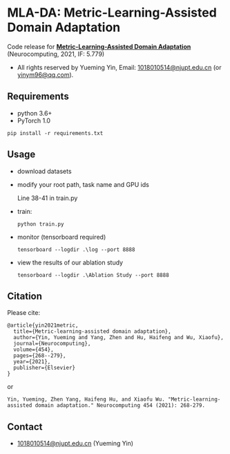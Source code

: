 # MLA-DA: Metric-Learning-Assisted Domain Adaptation
Code release for **[Metric-Learning-Assisted Domain Adaptation](https://www.sciencedirect.com/science/article/pii/S0925231221007608)** (Neurocomputing, 2021, IF: 5.779)

- All rights reserved by Yueming Yin, Email: 1018010514@njupt.edu.cn (or yinym96@qq.com).

## Requirements
- python 3.6+
- PyTorch 1.0

`pip install -r requirements.txt`

## Usage

- download datasets

- modify your root path, task name and GPU ids

    Line 38-41 in train.py

- train:

  `python train.py`
  
- monitor (tensorboard required)

  `tensorboard --logdir .\log --port 8888`
  
- view the results of our ablation study

  `tensorboard --logdir .\Ablation Study --port 8888`

## Citation
Please cite:
```
@article{yin2021metric,
  title={Metric-learning-assisted domain adaptation},
  author={Yin, Yueming and Yang, Zhen and Hu, Haifeng and Wu, Xiaofu},
  journal={Neurocomputing},
  volume={454},
  pages={268--279},
  year={2021},
  publisher={Elsevier}
}
```
or
```
Yin, Yueming, Zhen Yang, Haifeng Hu, and Xiaofu Wu. "Metric-learning-assisted domain adaptation." Neurocomputing 454 (2021): 268-279.
```

## Contact
- 1018010514@njupt.edu.cn (Yueming Yin)
